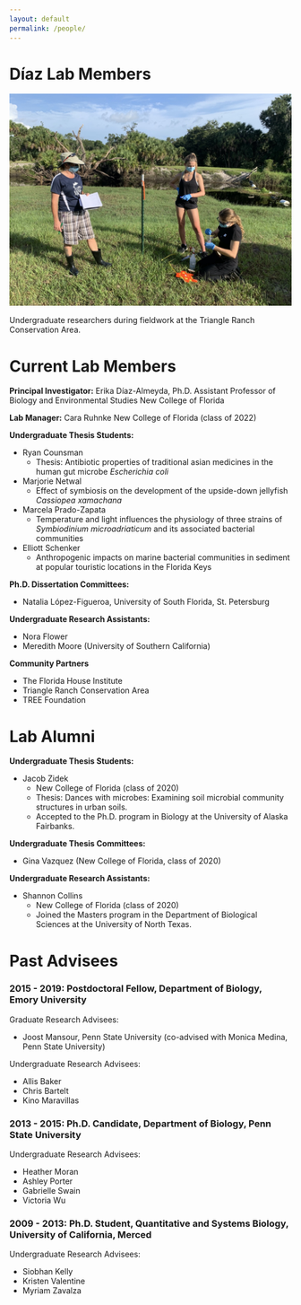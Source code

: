 ```yaml
---
layout: default
permalink: /people/
---
```


<div class="my-hero">
  <h1>Díaz Lab Members</h1>
  <p><img src="/assets/img/trca.jpg"></p>
  <p>Undergraduate researchers during fieldwork at the Triangle Ranch Conservation Area.</p>
</div>

# Current Lab Members

**Principal Investigator:**
Erika Díaz-Almeyda, Ph.D.
Assistant Professor of Biology and Environmental Studies
New College of Florida

**Lab Manager:**
Cara Ruhnke
New College of Florida (class of 2022)

**Undergraduate Thesis Students:**
- Ryan Counsman
  - Thesis: Antibiotic properties of traditional asian medicines in the human gut microbe _Escherichia coli_
- Marjorie Netwal
  - Effect of symbiosis on the development of the upside-down jellyfish _Cassiopea xamachana_
- Marcela Prado-Zapata
  - Temperature and light influences the physiology of three strains of _Symbiodinium microadriaticum_ and its associated bacterial communities 
- Elliott Schenker
  - Anthropogenic impacts on marine bacterial communities in sediment at popular touristic locations in the Florida Keys

**Ph.D. Dissertation Committees:**
- Natalia López-Figueroa, University of South Florida, St. Petersburg

**Undergraduate Research Assistants:**
- Nora Flower
- Meredith Moore (University of Southern California)

**Community Partners**
- The Florida House Institute
- Triangle Ranch Conservation Area
- TREE Foundation

# Lab Alumni

**Undergraduate Thesis Students:**
- Jacob Zidek
  - New College of Florida (class of 2020)
  - Thesis: Dances with microbes: Examining soil microbial community structures in urban soils.
  - Accepted to the Ph.D. program in Biology at the University of Alaska Fairbanks.

**Undergraduate Thesis Committees:**
- Gina Vazquez (New College of Florida, class of 2020)

**Undergraduate Research Assistants:**
- Shannon Collins
  - New College of Florida (class of 2020)
  - Joined the Masters program in the Department of Biological Sciences at the University of North Texas.

# Past Advisees

### 2015 - 2019: Postdoctoral Fellow, Department of Biology, Emory University

Graduate Research Advisees:
- Joost Mansour, Penn State University (co-advised with Monica Medina, Penn State University)

Undergraduate Research Advisees:
- Allis Baker
- Chris Bartelt
- Kino Maravillas

### 2013 - 2015: Ph.D. Candidate, Department of Biology, Penn State University

Undergraduate Research Advisees:
- Heather Moran
- Ashley Porter
- Gabrielle Swain
- Victoria Wu

### 2009 - 2013: Ph.D. Student, Quantitative and Systems Biology, University of California, Merced

Undergraduate Research Advisees:
- Siobhan Kelly
- Kristen Valentine
- Myriam Zavalza

